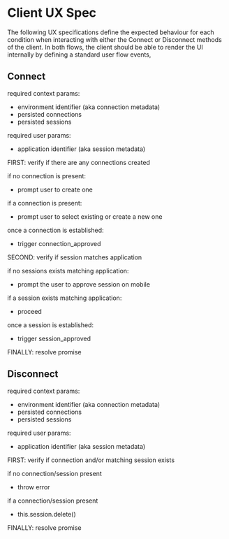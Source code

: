 # Client UX Spec

The following UX specifications define the expected behaviour for each condition when interacting with either the Connect or Disconnect methods of the client. In both flows, the client should be able to render the UI internally by defining a standard user flow events,

## Connect

required context params:

- environment identifier (aka connection metadata)
- persisted connections
- persisted sessions

required user params:

- application identifier (aka session metadata)

FIRST: verify if there are any connections created

if no connection is present:

- prompt user to create one

if a connection is present:

- prompt user to select existing or create a new one

once a connection is established:

- trigger connection_approved

SECOND: verify if session matches application

if no sessions exists matching application:

- prompt the user to approve session on mobile

if a session exists matching application:

- proceed

once a session is established:

- trigger session_approved

FINALLY: resolve promise

## Disconnect

required context params:

- environment identifier (aka connection metadata)
- persisted connections
- persisted sessions

required user params:

- application identifier (aka session metadata)

FIRST: verify if connection and/or matching session exists

if no connection/session present

- throw error

if a connection/session present

- this.session.delete()

FINALLY: resolve promise
